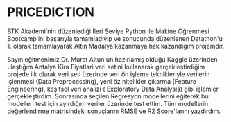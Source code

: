 # PRICEDICTION

BTK Akademi'nin düzenlediği İleri Seviye Python ile Makine Öğrenmesi Bootcamp'ini başarıyla tamamladıyıp ve sonucunda düzenlenen Datathon'u 1. olarak tamamlayarak Altın Madalya kazanmaya hak kazandığım projemdir.

Sayın eğitmenimiz Dr. Murat Altun'un hazırlamış olduğu Kaggle üzerinden ulaştığım Antalya Kira Fiyatlari veri setini kullanarak gerçekleştirdiğim projede ilk olarak veri seti üzerinde veri ön işleme teknikleriyle verilerin işlenmesi (Data Preprocessing), yeni öz nitelikler çıkarma (Feature Engineering), keşifsel veri analizi ( Exploratory Data Analysis) gibi işlemler gerçekleştirdim. Sonrasında seçilen Regresyon modellerini eğiterek bu modelleri test için ayırdığım veriler üzerinde test ettim. Tüm modellerin değerlendirme matrisindeki sonuçlarını RMSE ve R2 Score'larını yazdırdım. 
